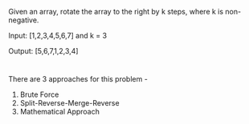 Given an array, rotate the array to the right by k steps, where k is non-negative.

Input: [1,2,3,4,5,6,7] and k = 3

Output: [5,6,7,1,2,3,4]

#
There are 3 approaches for this problem - 

1. Brute Force
2. Split-Reverse-Merge-Reverse
3. Mathematical Approach

